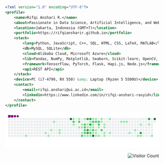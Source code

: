 ```xml
<?xml version="1.0" encoding="UTF-8"?>
<profile>
    <name>Rifqi Anshari R.</name>
    <about>Passionate in Data Science, Artificial Intelligence, and Web Development</about>
    <location>Jakarta, Indonesia (GMT+7)</location>
    <portfolio>https://rifqiansharir.github.io</portfolio>
    <stack>
        <lang>Python, JavaScript, C++, SQL, HTML, CSS, LaTeX, MATLAB</lang>
        <db>MySQL, SQLite</db>
        <cloud>Alibaba Cloud, Microsoft Azure</cloud>
        <lib>Pandas, NumPy, Matplotlib, Seaborn, Scikit-learn, OpenCV, PyQt, Streamlit, Selenium</lib>
        <framework>TensorFlow, PyTorch, Flask, Hapi.js, Node.js</framework>
        <api>REST API</api>
    </stack>
    <device>PC (i7-4790, RX 550) &amp; Laptop (Ryzen 5 5500U)</device>
    <contact>
        <email>rifqi.anshari@ui.ac.id</email>
        <linkedin>https://www.linkedin.com/in/rifqi-anshari-rasyid</linkedin>
    </contact>
</profile>
```
![snake gif](https://github.com/RifqiAnshariR/RifqiAnshariR/blob/output/github-contribution-grid-snake.gif)
<p align="right">
  <img src="https://komarev.com/ghpvc/?username=RifqiAnshariR&color=blue&style=flat-square" alt="Visitor Count"/>
</p>
